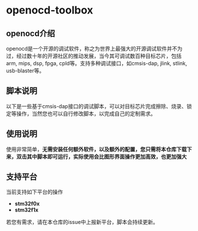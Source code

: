 # openocd-toolbox
## openocd介绍
openocd是一个开源的调试软件，称之为世界上最强大的开源调试软件并不为过，经过数十年的开源社区的推动发展，当今其可调试数百种目标芯片，包括arm, mips, dsp, fpga, cpld等。支持多种调试接口，如cmsis-dap, jlink, stlink, usb-blaster等。  
## 脚本说明
以下是一些基于cmsis-dap接口的调试脚本，可以对目标芯片完成擦除、烧录、锁定等操作，当然您也可以自行修改脚本，以完成自己的定制需求。  
## 使用说明
使用非常简单，**无需安装任何额外软件，以及额外的配置，您只需将本仓库下载下来，双击其中脚本即可运行，实际使用会比图形界面操作更加高效，也更加强大**   
## 支持平台
当前支持如下平台的操作  
- **stm32f0x**  
- **stm32f1x**  

若您有需求，请在本仓库的issue中上报新平台，脚本会持续更新。
